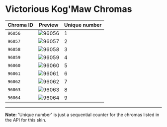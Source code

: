 # Victorious Kog'Maw Chromas

| Chroma ID | Preview | Unique number |
|---|---|---|
| `96056` | ![96056](https://raw.communitydragon.org/latest/plugins/rcp-be-lol-game-data/global/default/v1/champion-chroma-images/96/96056.png) | 1 |
| `96057` | ![96057](https://raw.communitydragon.org/latest/plugins/rcp-be-lol-game-data/global/default/v1/champion-chroma-images/96/96057.png) | 2 |
| `96058` | ![96058](https://raw.communitydragon.org/latest/plugins/rcp-be-lol-game-data/global/default/v1/champion-chroma-images/96/96058.png) | 3 |
| `96059` | ![96059](https://raw.communitydragon.org/latest/plugins/rcp-be-lol-game-data/global/default/v1/champion-chroma-images/96/96059.png) | 4 |
| `96060` | ![96060](https://raw.communitydragon.org/latest/plugins/rcp-be-lol-game-data/global/default/v1/champion-chroma-images/96/96060.png) | 5 |
| `96061` | ![96061](https://raw.communitydragon.org/latest/plugins/rcp-be-lol-game-data/global/default/v1/champion-chroma-images/96/96061.png) | 6 |
| `96062` | ![96062](https://raw.communitydragon.org/latest/plugins/rcp-be-lol-game-data/global/default/v1/champion-chroma-images/96/96062.png) | 7 |
| `96063` | ![96063](https://raw.communitydragon.org/latest/plugins/rcp-be-lol-game-data/global/default/v1/champion-chroma-images/96/96063.png) | 8 |
| `96064` | ![96064](https://raw.communitydragon.org/latest/plugins/rcp-be-lol-game-data/global/default/v1/champion-chroma-images/96/96064.png) | 9 |

---

**Note:** 'Unique number' is just a sequential counter for the chromas listed in the API for this skin.